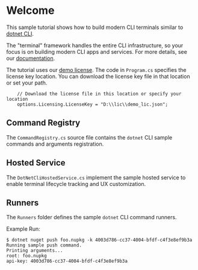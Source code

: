 # Welcome
This sample tutorial shows how to build modern CLI terminals similar to [dotnet CLI](https://docs.microsoft.com/en-us/dotnet/core/tools/).

The "terminal" framework handles the entire CLI infrastructure,  so your focus is on building modern CLI apps and services. For more details, see our [documentation](https://docs.perpetualintelligence.com/articles/picli/intro.html).

The tutorial uses our [demo license](https://docs.perpetualintelligence.com/articles/onedemo/intro.html).
The code in `Program.cs` specifies the license key location. You can download the license key file in that location or set your path.
```
    // Download the license file in this location or specify your location
    options.Licensing.LicenseKey = "D:\\lic\\demo_lic.json";
```

## Command Registry
The `CommandRegistry.cs` source file contains the `dotnet` CLI sample commands and arguments registration.

## Hosted Service
The `DotNetCliHostedService.cs` implement the sample hosted service to enable terminal lifecycle tracking and UX customization.

## Runners
The `Runners` folder defines the sample `dotnet` CLI command runners.

Example Run:
```
$ dotnet nuget push foo.nupkg -k 4003d786-cc37-4004-bfdf-c4f3e8ef9b3a
Running sample push command.
Printing arguments...
root: foo.nupkg
api-key: 4003d786-cc37-4004-bfdf-c4f3e8ef9b3a
```
